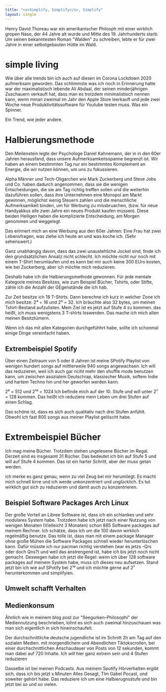```yaml
---
title: "<s>Simplify, Simplify</s>, Simplify"
layout: single
---
```

Henry David Thoreau war ein amerikanischer Philosph mit einer wirklich gropen Nase, der 44 Jahre 
alt wurde und Mitte des 19. Jahrhunderts starb. Um seinen bekanntesten Roman "Walden" zu schreiben, 
lebte er für zwei Jahre in einer selbstgebauten Hütte im Wald. 

# simple living
Wie über alle trends bin ich auch auf diesen im Corona Lockdown 2020 aufmerksam geworden.
Das schlimmste was ich noch in Erinnerung hatte war der maximalistisch lebende Ali Abdaal, der
seinen minderjährigen Zuschauern verkauft hat, dass man es trotzdem minimalistisch nennen kann, wenn
mman zweimal im Jahr den Apple Store leerkauft und jede zwei Woche neue Produktivitätssoftware für
Youtube testen muss. Was ein Spinner.

Ein Trend, wie jeder andere. 


# Halbierungsmethode
Den Meilenstein legte der Psychologe Daniel Kahnemann, der in in den 60er Jahren herausfand, dass
unsere Aufmerksamkeitsspanne begrenzt ist. Wir haben an einem bestimmten Tag nur ein bestimmtes
Komplement an Energie, die wir nutzen können, um uns zu fokussieren.

Alpha Männer und Tech-Oligarchen wie Mark Zuckerberg und Steve Jobs und Co. haben dadurch
angenommen, dass sie die wenigen Entscheidungen, die sie am Tag richtig treffen sollen und die
weiterhin dazuführen sollen, dass ihre Unternehmen eine Monopol am Markt gewinnen, möglichst wenig
Steuern zahlen und die menschliche Aufmerksamkeit binden, um für Werbung zu missbruachen, (bzw. für
neue Handyakkus alle zwei Jahre ein neues Produkt kaufen müssen). Diese beiden Heiligen haben die
komplizierte Entscheidung, am Morgen genommen und weggelegt. 

Das erinnert mich an eine Werbung aus den 60er Jahren: 
Eine Frau hat zwei Lebensfragen, was ziehe ich heute an und was koche ich. (Sehr sehenswert.)

Ganz unabhängig davon, dass das zwei unaustehliche Jockel sind, finde ich den grundsätzlichen Ansatz
nicht schlecht. Ich möchte nicht nur noch mit einem T-Shirt herumlaufen und es kann bei mir auch
keine 300 EUro kosten, wie bei Zuckerberg, aber ich möchte mich reduzieren. 

Deshalb habe ich die Halbierungsmethode gewonnen. Für jede mentale Kategorie meines  Besitzes, wie
zum Beispiel Bücher, Tshirts, oder Stifte, zähle ich die Anzahl der GEgenstände die ich hab. 

Zur Zeit besitze ich 18 T-Shirts. Dann berechne ich kurz in welcher Zone ich mich besitze:
2⁴ = 16 und 2⁵ = 32. Ich bräuchte also 32 bytes, um meinen Tshirt-Bestand aufzulisten. 
Mein Ziel ist es jetzt auf Stufe 4 zu kommen. das heißt, ich muss wenigstens 3 T-shirts loswerden.
Das mache ich mich allen meinen Besitztümern. 

Wenn ich das mit allen Kategorien durchgefühhrt habe, sollte ich schonmal einige Dinge vereinfacht
haben.


## Extrembeispiel Spotify

Über einen Zeitraum von 5 oder 6 Jahren ist meine SPotify Playlist von wenigen hundert songs auf
mittlerweile 940 songs angewachsen. Ich will das reduzieren, weil ich auch gar nciht mehr den
shuffle mode benutzen kann, um zwischen asozialem Deutschrap, klassischer Musik, softem Indie und
hartem Techno hin und her geworfen werden kann.

2⁹ = 512 und 2¹⁰ = 1024
Ich befinde mich auf der 10. Stufe und will unter 2⁷ = 128 kommen. Das heißt ich reduziere mein
Leben um drei Stufen auf einen Schlag.

Das schöne ist, dass es sich auch qualitativ nach drei Stufen anfühlt. Obwohl ich fast 800 songs aus
meiner Playlist gelöscht habe.

# Extrembeispiel Bücher
Ich mag meine Bücher. Trotzdem stehen ungelesene Bücher im Regal.
Derzeit sind es insgesamt 31 Bücher. Das bedeutet ich bin auf Stufe 5 und will auf Stufe 4 kommen. 
Das ist ein harter Schritt, aber der muss getan werden.


ich merke es ganz genau, wenn zu viel Zeug bei mir herumliegt. Es macht mich schnell kirre und ich
werde unkonzentriert und unglücklich. Es tut wirklich gut sich zu reduzieren und damit auch zu
konzentrieren.

## Beispiel Software Packages Arch Linux 

Der große Vorteil an Libree Software ist, dass ich ein schlankes und sehr modulares System habe.
Trotzdem habe ich jetzt nach einer Nutzung von wenigen Monaten (Vielleicht 3 Monaten) schon 885
Software packages auf meinem Rechner. Ich schätze, dass ich um die 100 davon wirklich regelmäßig
benutze. Das tolle ist, dass man mit einem package Manager ohne große Mühen die Software Packages
schnell wieder herunterlöschen kann. Dafür müsste ich nur pacman richtig verstehen (war es jetzs
-Qrs oder doch Qns?) und weil das anstrengend ist, habe ich bis jetzt noch nicht gemacht. 
Deswegen habe ich jetzt die Regel: wenn ich über 128 software packages auf meinem System habe, muss
ich dieses neu aufsetzen.
Stand jetzt bin ich wie auf SPotify bei 2¹⁰ und ich möchte gerne auf 2⁷ herunterkommen und
simplifyien.


## Umwelt schafft Verhalten






## Medienkonsum
Ähnlich wie in meinem blog post zur "Seegurken-Philosophi" der Mediennutzung beschrieben, lohnt es
sich auch zweimal hinzuschauen was man sich eigentlich in sich hineinschaufelt.

Der durchschnittliche deutsche jugendliche ist im Schnitt 2h am Tag auf den sozialen Medien. mit
morgendlichem und Abendlichen Tiktokscrollen, bei einer durchschnittlichen Anschaudauer von Posts
von 12 sekunden, kommt man dabei auf 720 Inhalte. 
Ich will hier ganz extrem sein und 4 Stufen reduzieren

Dasselbe ist bei meinen Podcasts.
Aus meinem Spotify Hörverhalten ergibt sich, dass ich bis jetzt 
x Minuten Alles Gesagt, TIm Gabel Pocast, und soweiter gehört habe. 
Das reduziere ich um eine Halbierugnsstufe und bin jetzt bei so und so vielen.



